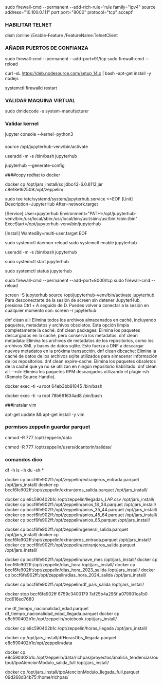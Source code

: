 sudo firewall-cmd --permanent --add-rich-rule='rule family="ipv4" source address="10.100.0.111" port port="8000" protocol="tcp" accept'

### HABILITAR TELNET
dism /online /Enable-Feature /FeatureName:TelnetClient

### AÑADIR PUERTOS DE CONFIANZA
sudo firewall-cmd --permanent --add-port=91/tcp
sudo firewall-cmd --reload


curl -sL https://deb.nodesource.com/setup_14.x | bash -apt-get install -y nodejs

systemctl firewalld restart

### VALIDAR MAQUINA VIRTUAL

sudo dmidecode -s system-manufacturer


### Validar kernel 

jupyter console --kernel=python3


#####
source /opt/jupyterhub-venv/bin/activate

useradd -m -s /bin/bash jupyterhub

jupyterhub --generate-config

####copy redhat to docker 

docker cp /opt/jars_install/sqljdbc42-6.0.8112.jar c8e18e162509:/opt/zeppelin/

sudo tee /etc/systemd/system/jupyterhub.service <<EOF
[Unit]
Description=JupyterHub
After=network.target

[Service]
User=jupyterhub
Environment="PATH=/opt/jupyterhub-venv/bin:/usr/local/sbin:/usr/local/bin:/usr/sbin:/usr/bin:/sbin:/bin"
ExecStart=/opt/jupyterhub-venv/bin/jupyterhub

[Install]
WantedBy=multi-user.target
EOF


sudo systemctl daemon-reload
sudo systemctl enable jupyterhub

useradd -m -s /bin/bash jupyterhub

sudo systemctl start jupyterhub

sudo systemctl status jupyterhub


sudo firewall-cmd --permanent --add-port=8000/tcp
sudo firewall-cmd --reload


screen -S jupyterhub
source /opt/jupyterhub-venv/bin/activate
jupyterhub
Para desconectarte de la sesión de screen sin detener JupyterHub, presiona Ctrl + A seguido de D.
Puedes volver a conectar a la sesión en cualquier momento con:
screen -r jupyterhub



dnf clean all: Elimina todos los archivos almacenados en caché, incluyendo paquetes, metadatos y archivos obsoletos. Esta opción limpia completamente la caché.
dnf clean packages: Elimina los paquetes descargados en la caché, pero conserva los metadatos.
dnf clean metadata: Elimina los archivos de metadatos de los repositorios, como los archivos XML y bases de datos sqlite. Esto fuerza a DNF a descargar nuevos metadatos en la próxima transacción.
dnf clean dbcache: Elimina la caché de datos de los archivos sqlite utilizados para almacenar información de los repositorios.
dnf clean expire-cache: Elimina los paquetes obsoletos de la caché que ya no se utilizan en ningún repositorio habilitado.
dnf clean all --rsh: Elimina los paquetes RPM descargados utilizando el plugin rsh (Remote Source Handle).



docker exec -ti -u root 64eb3bb91845 /bin/bash

docker exec -ti -u root 78b661634ad8 /bin/bash

###instalar vim

apt-get update && apt-get install -y vim

### permisos zeppelin guardar parquet

chmod -R 777 /opt/zeppelin/data


chmod -R 777 /opt/zeppelin/users/dcantorin/salidas/

### comandos dico
df -h
ls -lh
du -sh * 



docker cp bccf6fe902ff:/opt/zeppelin/extranjeros_entrada.parquet /opt/jars_install/
docker cp bccf6fe902ff:/opt/zeppelin/extranjeros_salida.parquet /opt/jars_install/


docker cp e8c590402b1c:/opt/zeppelin/llegadas_LAP.csv /opt/jars_install/
docker cp bccf6fe902ff:/opt/zeppelin/anios_18_34.parquet /opt/jars_install/
docker cp bccf6fe902ff:/opt/zeppelin/anios_35_44.parquet  /opt/jars_install/
docker cp bccf6fe902ff:/opt/zeppelin/anios_45_64.parquet  /opt/jars_install/
docker cp bccf6fe902ff:/opt/zeppelin/anios_65.parquet  /opt/jars_install/

docker cp bccf6fe902ff:/opt/zeppelin/general_salida.parquet  /opt/jars_install/
docker cp bccf6fe902ff:/opt/zeppelin/extranjeros_entrada.parquet  /opt/jars_install/
docker cp bccf6fe902ff:/opt/zeppelin/extranjeros_salida.parquet  /opt/jars_install/

docker cp bccf6fe902ff:/opt/zeppelin/nave_mes  /opt/jars_install/
docker cp bccf6fe902ff:/opt/zeppelin/dias_hora  /opt/jars_install/
docker cp bccf6fe902ff:/opt/zeppelin/dias_hora_2023_salida  /opt/jars_install/
docker cp bccf6fe902ff:/opt/zeppelin/dias_hora_2024_salida  /opt/jars_install/


docker cp bccf6fe902ff:/opt/zeppelin/df_pais_salida  /opt/jars_install/

docker stop bccf6fe902ff 6759c3400179 7af25b4a295f a079901ca1b0 fcd616ed7680


mv df_tiempo_nacionalidad_edad.parquet df_tiempo_nacionalidad_edad_llegada.parquet
docker cp e8c590402b1c:/opt/zeppelin/notebook  /opt/jars_install/


docker cp e8c590402b1c:/opt/zeppelin/horas_llegada  /opt/jars_install/

docker cp /opt/jars_install/dfHorasObs_llegada.parquet e8c590402b1c/opt/zeppelin/data

docker cp e8c590402b1c:/opt/zeppelin/data/richpas/proyectos/analisis_tendencias/output/tpoAtencionModulo_salida_full /opt/jars_install/


docker cp /opt/jars_install/tpoAtencionModulo_llegada_full.parquet 09d268d34b75:/home/richpas/
